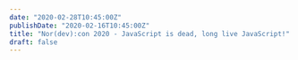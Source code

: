 ```yaml
---
date: "2020-02-28T10:45:00Z"
publishDate: "2020-02-16T10:45:00Z"
title: "Nor(dev):con 2020 - JavaScript is dead, long live JavaScript!"
draft: false
---
```

